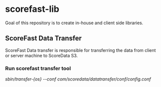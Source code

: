 # scorefast-lib

Goal of this repository is to create in-house and client side libraries.

## ScoreFast Data Transfer

ScoreFast Data transfer is responsible for transferring the data from client or server machine to ScoreData S3.

### Run scorefast transfer tool
 *sbin/transfer-{os} --conf com/scoredata/datatransfer/conf/config.conf*

